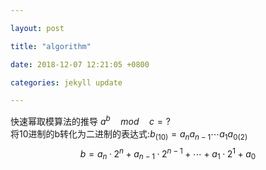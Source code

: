 ```yaml
---

layout: post

title: "algorithm"

date: 2018-12-07 12:21:05 +0800

categories: jekyll update

---
```


<script type="text/x-mathjax-config">
MathJax.Hub.Config({
tex2jax: {
skipTags: ['script', 'noscript', 'style', 'textarea', 'pre'],
inlineMath: [['$','$']]
}
});
</script>
<script src='https://cdnjs.cloudflare.com/ajax/libs/mathjax/2.7.5/latest.js?config=TeX-MML-AM_CHTML' async></script>

快速幂取模算法的推导 $a^b\quad mod\quad c=?$  
将10进制的b转化为二进制的表达式:$b_{(10)}=a_n a_{n-1} \cdots a_1 a_{0(2)}$
$$b=a_n·2^n+a_{n-1}·2^{n-1}+\cdots+a_1·2^1+a_0$$

[jekyll-docs]: https://jekyllrb.com/docs/home

[jekyll-gh]: https://github.com/jekyll/jekyll

[jekyll-talk]: https://talk.jekyllrb.com/
